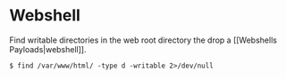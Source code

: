 # Webshell

Find writable directories in the web root directory the drop a [[Webshells Payloads|webshell]].

```
$ find /var/www/html/ -type d -writable 2>/dev/null
```